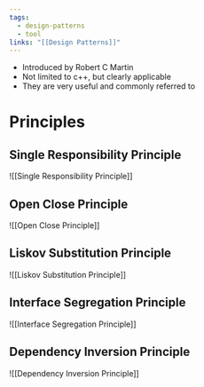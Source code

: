 ```yaml
---
tags:
  - design-patterns
  - tool
links: "[[Design Patterns]]"
---
```


- Introduced by Robert C Martin
- Not limited to c++, but clearly applicable
- They are very useful and commonly referred to

# Principles

## Single Responsibility Principle

![[Single Responsibility Principle]]

## Open Close Principle

![[Open Close Principle]]

## Liskov Substitution Principle

![[Liskov Substitution Principle]]

## Interface Segregation Principle

![[Interface Segregation Principle]]

## Dependency Inversion Principle

![[Dependency Inversion Principle]]

